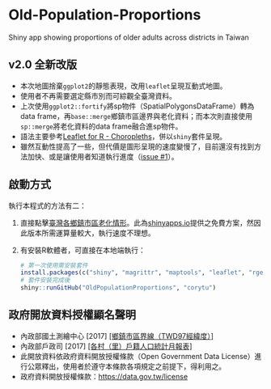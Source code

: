 # Old-Population-Proportions
Shiny app showing proportions of older adults across districts in Taiwan

## v2.0 全新改版
- 本次地圖捨棄`ggplot2`的靜態表現，改用`leaflet`呈現互動式地圖。
- 使用者不再需要選定縣市別而可綜觀全臺灣資料。
- 上次使用`ggplot2::fortify`將sp物件（SpatialPolygonsDataFrame）轉為data frame，再`base::merge`鄉鎮市區邊界與老化資料；而本次則直接使用`sp::merge`將老化資料的data frame融合進sp物件。
- 語法主要參考[Leaflet for R - Choropleths](https://rstudio.github.io/leaflet/choropleths.html)，併以`shiny`套件呈現。
- 雖然互動性提高了一些，但代價是圖形呈現的速度變慢了，目前還沒有找到方法加快、或是讓使用者知道執行進度（[issue #1](https://github.com/corytu/OldPopulationProportions/issues/1)）。

## 啟動方式
執行本程式的方法有二：

1. 直接點擊[臺灣各鄉鎮市區老化情形](https://corytu.shinyapps.io/old-population-proportions/)。此為[shinyapps.io](http://www.shinyapps.io)提供之免費方案，然因此版本所需運算量較大，執行速度不理想。
2. 有安裝R軟體者，可直接在本地端執行：

    ```r
    # 第一次使用需安裝套件
    install.packages(c("shiny", "magrittr", "maptools", "leaflet", "rgeos"))
    # 套件安裝完成後
    shiny::runGitHub("OldPopulationProportions", "corytu")
    ```

## 政府開放資料授權顯名聲明
- 內政部國土測繪中心 [2017] [[鄉鎮市區界線（TWD97經緯度）]](https://data.gov.tw/dataset/7441)
- 內政部戶政司 [2017] [[各村（里）戶籍人口統計月報表]](https://data.gov.tw/dataset/8411)
- 此開放資料依政府資料開放授權條款（Open Government Data License）進行公眾釋出，使用者於遵守本條款各項規定之前提下，得利用之。
- 政府資料開放授權條款：https://data.gov.tw/license

